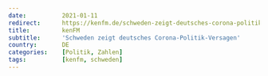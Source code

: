 ```yaml
---
date:          2021-01-11
redirect:      https://kenfm.de/schweden-zeigt-deutsches-corona-politik-versagen-von-christian-kreiss/
title:         kenFM
subtitle:      'Schweden zeigt deutsches Corona-Politik-Versagen'
country:       DE
categories:    [Politik, Zahlen]
tags:          [kenfm, schweden]
---
```

